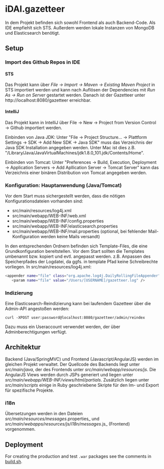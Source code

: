 # iDAI.gazetteer

In dem Projekt befinden sich sowohl Frontend als auch Backend-Code. Als IDE empfiehlt sich STS. Außerdem werden lokale Instanzen von MongoDB und Elasticsearch benötigt.

## Setup

### Import des Github Repos in IDE

#### STS
Das Projekt kann über _File -> Import -> Maven -> Existing Maven Project_ in STS importiert werden und kann nach Auflösen der Dependencies mit _Run As -> Run on Server_ gestartet werden. Danach ist der Gazetteer unter http://localhost:8080/gazetteer erreichbar.

#### IntelliJ
Das Projekt kann in IntelliJ über File -> New -> Project from Version Control -> Github importiert werden.

Einbinden von Java JDK:
Unter "File -> Project Structure... -> Plattform Settings -> SDK -> Add New SDK -> Java SDK"
muss das Verzeichnis der Java SDK Installation angegeben werden. Unter Mac ist dies z.B. "/Library/Java/JavaVirtualMachines/jdk1.8.0_101.jdk/Contents/Home".

Einbinden von Tomcat:
Unter "Preferences -> Build, Execution, Deployment -> Application Servers -> Add Apllication Server -> Tomcat Server"
kann das Verzeichnis einer binären Distribution von Tomcat angegeben werden.  


### Konfiguration: Hauptanwendung (Java/Tomcat)

Vor dem Start muss sichergestellt werden, dass die nötigen Konfigurationsdateien vorhanden sind:

* src/main/resources/log4j.xml
* src/main/webapp/WEB-INF/web.xml
* src/main/webapp/WEB-INF/config.properties
* src/main/webapp/WEB-INF/elasticsearch.properties
* src/main/webapp/WEB-INF/mail.properties (optional, bei fehlender Mail-Konfiguration werden keine Mails versandt)

In den entsprechenden Ordnern befinden sich Template-Files, die eine Grundkonfiguration bereitstellen. Vor dem Start sollten die Templates umbenannt bzw. kopiert und evtl. angepasst werden. 
z.B. Anpassen des Speicherpfades der Logdatei, da ggfs. in template Pfad keine Schreibrechte vorliegen. In src/main/resources/log4j.xml:
```bash
<appender name="file" class="org.apache.log4j.DailyRollingFileAppender">
   <param name="file" value="/Users/[USERNAME]/gazetteer.log" />
```

### Indizierung

Eine Elasticsearch-Reindizierung kann bei laufendem Gazetteer über die Admin-API angestoßen werden:

```
curl -XPOST user:password@localhost:8080/gazetteer/admin/reindex
```

Dazu muss ein Useraccount verwendet werden, der über Adminberechtigungen verfügt.

## Architektur

Backend (Java/SpringMVC) und Frontend (Javascript/AngularJS) werden im gleichen Projekt verwaltet. Der Quellcode des Backends liegt unter _src/main/java_, der des Frontends unter _src/main/webapp/resources/js_. Die AngularJS Views werden durch JSPs generiert und liegen unter _src/main/webapp/WEB-INF/views/html/partials_. Zusätzlich liegen unter _src/main/scripts_ einige in Ruby geschriebene Skripte für den Im- und Export für spezifische Projekte.

### i18n

Übersetzungen werden in den Dateien _src/main/resources/messages_<sprache>.properties_  und _src/main/webapps/resources/js/i18n/messages_<sprache>.js_ (Frontend) vorgenommen.

## Deployment

For creating the production and test `.war` packages see the comments in [build.sh](./build.sh).